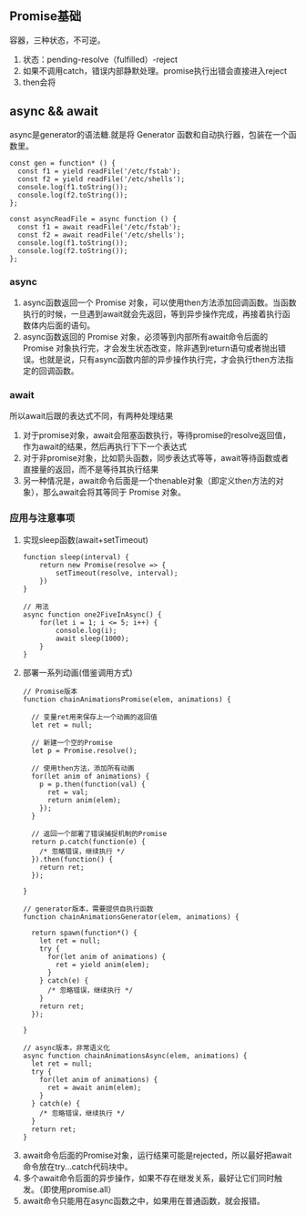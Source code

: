 ## Promise基础  
容器，三种状态，不可逆。  
1. 状态：pending-resolve（fulfilled）-reject  
2. 如果不调用catch，错误内部静默处理。promise执行出错会直接进入reject  
3. then会将  
## async && await  
async是generator的语法糖.就是将 Generator 函数和自动执行器，包装在一个函数里。  
```  
const gen = function* () {
  const f1 = yield readFile('/etc/fstab');
  const f2 = yield readFile('/etc/shells');
  console.log(f1.toString());
  console.log(f2.toString());
};

const asyncReadFile = async function () {
  const f1 = await readFile('/etc/fstab');
  const f2 = await readFile('/etc/shells');
  console.log(f1.toString());
  console.log(f2.toString());
};
```  
### async
1. async函数返回一个 Promise 对象，可以使用then方法添加回调函数。当函数执行的时候，一旦遇到await就会先返回，等到异步操作完成，再接着执行函数体内后面的语句。  
2. async函数返回的 Promise 对象，必须等到内部所有await命令后面的 Promise 对象执行完，才会发生状态改变，除非遇到return语句或者抛出错误。也就是说，只有async函数内部的异步操作执行完，才会执行then方法指定的回调函数。  
### await  
所以await后跟的表达式不同，有两种处理结果
1. 对于promise对象，await会阻塞函数执行，等待promise的resolve返回值，作为await的结果，然后再执行下下一个表达式
2. 对于非promise对象，比如箭头函数，同步表达式等等，await等待函数或者直接量的返回，而不是等待其执行结果  
3. 另一种情况是，await命令后面是一个thenable对象（即定义then方法的对象），那么await会将其等同于 Promise 对象。  
  
### 应用与注意事项  
1. 实现sleep函数(await+setTimeout)  
   ```  
   function sleep(interval) {
       return new Promise(resolve => {
           setTimeout(resolve, interval);
       })
   }
   
   // 用法
   async function one2FiveInAsync() {
       for(let i = 1; i <= 5; i++) {
           console.log(i);
           await sleep(1000);
       }
   }
   ```  
2. 部署一系列动画(借鉴调用方式)  
   ```  
   // Promise版本
   function chainAnimationsPromise(elem, animations) {
   
     // 变量ret用来保存上一个动画的返回值
     let ret = null;
   
     // 新建一个空的Promise
     let p = Promise.resolve();
   
     // 使用then方法，添加所有动画
     for(let anim of animations) {
       p = p.then(function(val) {
         ret = val;
         return anim(elem);
       });
     }
   
     // 返回一个部署了错误捕捉机制的Promise
     return p.catch(function(e) {
       /* 忽略错误，继续执行 */
     }).then(function() {
       return ret;
     });
   
   }
   
   // generator版本，需要提供自执行函数 
   function chainAnimationsGenerator(elem, animations) {
   
     return spawn(function*() {
       let ret = null;
       try {
         for(let anim of animations) {
           ret = yield anim(elem);
         }
       } catch(e) {
         /* 忽略错误，继续执行 */
       }
       return ret;
     });
   
   }
   
   // async版本，非常语义化
   async function chainAnimationsAsync(elem, animations) {
     let ret = null;
     try {
       for(let anim of animations) {
         ret = await anim(elem);
       }
     } catch(e) {
       /* 忽略错误，继续执行 */
     }
     return ret;
   }
   ```
2. await命令后面的Promise对象，运行结果可能是rejected，所以最好把await命令放在try...catch代码块中。  
3. 多个await命令后面的异步操作，如果不存在继发关系，最好让它们同时触发。（即使用promise.all）  
4. await命令只能用在async函数之中，如果用在普通函数，就会报错。  
